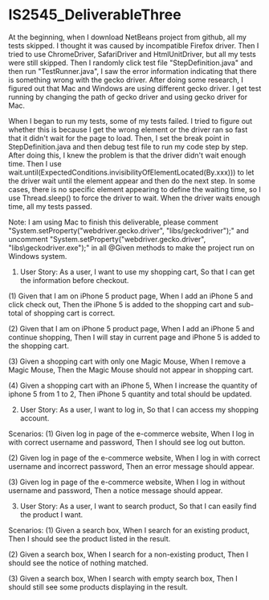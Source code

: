 # IS2545_DeliverableThree

At the beginning, when I download NetBeans project from github, all my tests skipped. I thought it was caused by incompatible Firefox driver. Then I tried to use ChromeDriver, SafariDriver and HtmlUnitDriver, but all my tests were still skipped. Then I randomly click test file "StepDefinition.java" and then run "TestRunner.java", I saw the error information indicating that there is something wrong with the gecko driver. After doing some research, I figured out that Mac and Windows are using different gecko driver. I get test running by changing the path of gecko driver and using gecko driver for Mac.

When I began to run my tests, some of my tests failed. I tried to figure out whether this is because I get the wrong element or the driver ran so fast that it didn't wait for the page to load. Then, I set the break point in StepDefinition.java and then debug test file to run my code step by step. After doing this, I knew the problem is that the driver didn't wait enough time. Then I use wait.until(ExpectedConditions.invisibilityOfElementLocated(By.xxx))) to let the driver wait until the element appear and then do the next step. In some cases, there is no specific element appearing to define the waiting time, so I use Thread.sleep() to force the driver to wait. When the driver waits enough time, all my tests passed.

Note: I am using Mac to finish this deliverable, please comment "System.setProperty("webdriver.gecko.driver", "libs/geckodriver");" and uncomment "System.setProperty("webdriver.gecko.driver", "libs\\geckodriver.exe");" in all @Given methods to make the project run on Windows system.


1. User Story:
    As a user,
    I want to use my shopping cart,
    So that I can get the information before checkout.

(1) Given that I am on iPhone 5 product page,
    When I add an iPhone 5 and click check out,
    Then the iPhone 5 is added to the shopping cart and sub-total of shopping cart is correct.

(2) Given that I am on iPhone 5 product page,
    When I add an iPhone 5 and continue shopping,
    Then I will stay in current page and iPhone 5 is added to the shopping cart.

(3) Given a shopping cart with only one Magic Mouse,
    When I remove a Magic Mouse,
    Then the Magic Mouse should not appear in shopping cart.

(4) Given a shopping cart with an iPhone 5,
    When I increase the quantity of iphone 5 from 1 to 2,
    Then iPhone 5 quantity and total should be updated.

2. User Story:
    As a user,
    I want to log in,
    So that I can access my shopping account.

Scenarios:
(1) Given log in page of the e-commerce website,
    When I log in with correct username and password,
    Then I should see log out button.

(2)	Given log in page of the e-commerce website,
    When I log in with correct username and incorrect password,
    Then an error message should appear.

(3)	Given log in page of the e-commerce website,
    When I log in without username and password,
    Then a notice message should appear.

3. User Story:
    As a user,
    I want to search product,
    So that I can easily find the product I want.

Scenarios:
(1) Given a search box,
    When I search for an existing product,
    Then I should see the product listed in the result.

(2) Given a search box,
    When I search for a non-existing product,
    Then I should see the notice of nothing matched.

(3) Given a search box,
    When I search with empty search box,
    Then I should still see some products displaying in the result.
